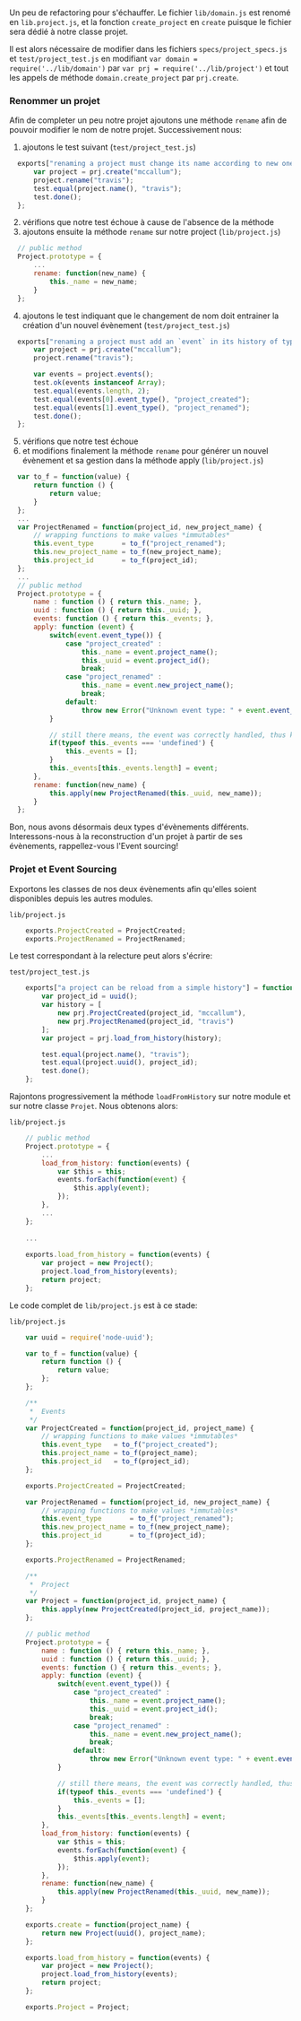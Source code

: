 ###

Un peu de refactoring pour s'échauffer. Le fichier `lib/domain.js` est renomé en `lib.project.js`,
et la fonction `create_project` en `create` puisque le fichier sera dédié à notre classe projet.

Il est alors nécessaire de modifier dans les fichiers `specs/project_specs.js` et
`test/project_test.js` en modifiant `var domain = require('../lib/domain')` par
`var prj = require('../lib/project')` et tout les appels de méthode `domain.create_project`
 par `prj.create`.

### Renommer un projet

Afin de completer un peu notre projet ajoutons une méthode `rename` afin de pouvoir modifier le nom
de notre projet. Successivement nous:

1. ajoutons le test suivant (`test/project_test.js`)
  
  ```js
    exports["renaming a project must change its name according to new one"] = function (test) {
        var project = prj.create("mccallum");
        project.rename("travis");
        test.equal(project.name(), "travis");
        test.done();
    };
  ```
2. vérifions que notre test échoue à cause de l'absence de la méthode
3. ajoutons ensuite la méthode `rename` sur notre project (`lib/project.js`)
  
  ```js
    // public method
    Project.prototype = {
        ...
        rename: function(new_name) {
            this._name = new_name;
        }
    };
  ```
4. ajoutons le test indiquant que le changement de nom doit entrainer la création d'un nouvel évènement (`test/project_test.js`)
  
  ```js
    exports["renaming a project must add an `event` in its history of type 'project_renamed'"] = function (test) {
        var project = prj.create("mccallum");
        project.rename("travis");

        var events = project.events();
        test.ok(events instanceof Array);
        test.equal(events.length, 2);
        test.equal(events[0].event_type(), "project_created");
        test.equal(events[1].event_type(), "project_renamed");
        test.done();
    };
  ```
5. vérifions que notre test échoue
6. et modifions finalement la méthode `rename` pour générer un nouvel évènement et sa gestion
  dans la méthode apply (`lib/project.js`)
  
  ```js
    var to_f = function(value) { 
        return function () { 
            return value; 
        }
    };
    ...
    var ProjectRenamed = function(project_id, new_project_name) {
        // wrapping functions to make values *immutables*
        this.event_type       = to_f("project_renamed");
        this.new_project_name = to_f(new_project_name);
        this.project_id       = to_f(project_id);
    };
    ...
    // public method
    Project.prototype = {
        name : function () { return this._name; },
        uuid : function () { return this._uuid; },
        events: function () { return this._events; },
        apply: function (event) {
            switch(event.event_type()) {
                case "project_created" :
                    this._name = event.project_name();
                    this._uuid = event.project_id();
                    break;
                case "project_renamed" :
                    this._name = event.new_project_name();
                    break;
                default:
                    throw new Error("Unknown event type: " + event.event_type());
            }

            // still there means, the event was correctly handled, thus keep it!
            if(typeof this._events === 'undefined') {
                this._events = [];
            }
            this._events[this._events.length] = event;
        },
        rename: function(new_name) {
            this.apply(new ProjectRenamed(this._uuid, new_name));   
        }
    };
  ```

Bon, nous avons désormais deux types d'évènements différents. Interessons-nous à la reconstruction
d'un projet à partir de ses évènements, rappellez-vous l'Event sourcing!

### Projet et Event Sourcing

Exportons les classes de nos deux évènements afin qu'elles soient disponibles depuis les autres
modules.

`lib/project.js`

```js
    exports.ProjectCreated = ProjectCreated;
    exports.ProjectRenamed = ProjectRenamed;
```

Le test correspondant à la relecture peut alors s'écrire:

`test/project_test.js`

```js
    exports["a project can be reload from a simple history"] = function (test) {
        var project_id = uuid();
        var history = [ 
            new prj.ProjectCreated(project_id, "mccallum"),
            new prj.ProjectRenamed(project_id, "travis")
        ];
        var project = prj.load_from_history(history);

        test.equal(project.name(), "travis");
        test.equal(project.uuid(), project_id);
        test.done();
    };
```

Rajontons progressivement la méthode `loadFromHistory` sur notre module et sur notre classe `Projet`.
Nous obtenons alors:

`lib/project.js`

```js
    // public method
    Project.prototype = {
        ...
        load_from_history: function(events) {
            var $this = this;
            events.forEach(function(event) {
                $this.apply(event);
            });
        },
        ...
    };
    
    ...
    
    exports.load_from_history = function(events) {
        var project = new Project();
        project.load_from_history(events);
        return project;
    };
```

Le code complet de `lib/project.js` est à ce stade:

`lib/project.js`

```js
    var uuid = require('node-uuid');

    var to_f = function(value) { 
        return function () { 
            return value; 
        };
    };

    /**
     *  Events
     */
    var ProjectCreated = function(project_id, project_name) {
        // wrapping functions to make values *immutables*
        this.event_type   = to_f("project_created");
        this.project_name = to_f(project_name);
        this.project_id   = to_f(project_id);
    };

    exports.ProjectCreated = ProjectCreated;

    var ProjectRenamed = function(project_id, new_project_name) {
        // wrapping functions to make values *immutables*
        this.event_type       = to_f("project_renamed");
        this.new_project_name = to_f(new_project_name);
        this.project_id       = to_f(project_id);
    };

    exports.ProjectRenamed = ProjectRenamed;

    /**
     *  Project
     */
    var Project = function(project_id, project_name) {
        this.apply(new ProjectCreated(project_id, project_name));
    };

    // public method
    Project.prototype = {
        name : function () { return this._name; },
        uuid : function () { return this._uuid; },
        events: function () { return this._events; },
        apply: function (event) {
            switch(event.event_type()) {
                case "project_created" :
                    this._name = event.project_name();
                    this._uuid = event.project_id();
                    break;
                case "project_renamed" :
                    this._name = event.new_project_name();
                    break;
                default:
                    throw new Error("Unknown event type: " + event.event_type());
            }

            // still there means, the event was correctly handled, thus keep it!
            if(typeof this._events === 'undefined') {
                this._events = [];
            }
            this._events[this._events.length] = event;
        },
        load_from_history: function(events) {
            var $this = this;
            events.forEach(function(event) {
                $this.apply(event);
            });
        },
        rename: function(new_name) {
            this.apply(new ProjectRenamed(this._uuid, new_name));   
        }
    };

    exports.create = function(project_name) {
        return new Project(uuid(), project_name);
    };

    exports.load_from_history = function(events) {
        var project = new Project();
        project.load_from_history(events);
        return project;
    };

    exports.Project = Project;
```

